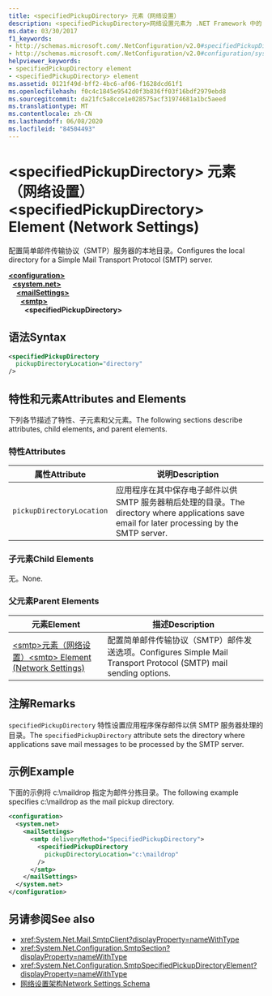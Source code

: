 ```yaml
---
title: <specifiedPickupDirectory> 元素（网络设置）
description: <specifiedPickupDirectory>网络设置元素为 .NET Framework 中的 SMTP 服务器选项配置本地目录。
ms.date: 03/30/2017
f1_keywords:
- http://schemas.microsoft.com/.NetConfiguration/v2.0#specifiedPickupDirectory
- http://schemas.microsoft.com/.NetConfiguration/v2.0#configuration/system.net/mailSettings/smtp/specifiedPickupDirectory
helpviewer_keywords:
- specifiedPickupDirectory element
- <specifiedPickupDirectory> element
ms.assetid: 0121f49d-bff2-4bc6-af06-f1628dcd61f1
ms.openlocfilehash: f0c4c1845e9542d0f3b836ff03f16bdf2979ebd8
ms.sourcegitcommit: da21fc5a8cce1e028575acf31974681a1bc5aeed
ms.translationtype: MT
ms.contentlocale: zh-CN
ms.lasthandoff: 06/08/2020
ms.locfileid: "84504493"
---
```

# <a name="specifiedpickupdirectory-element-network-settings"></a><span data-ttu-id="f3dc8-103">\<specifiedPickupDirectory> 元素（网络设置）</span><span class="sxs-lookup"><span data-stu-id="f3dc8-103">\<specifiedPickupDirectory> Element (Network Settings)</span></span>
<span data-ttu-id="f3dc8-104">配置简单邮件传输协议（SMTP）服务器的本地目录。</span><span class="sxs-lookup"><span data-stu-id="f3dc8-104">Configures the local directory for a Simple Mail Transport Protocol (SMTP) server.</span></span>  
  
[**\<configuration>**](../configuration-element.md)\
&nbsp;&nbsp;[**\<system.net>**](system-net-element-network-settings.md)\
&nbsp;&nbsp;&nbsp;&nbsp;[**\<mailSettings>**](mailsettings-element-network-settings.md)\
&nbsp;&nbsp;&nbsp;&nbsp;&nbsp;&nbsp;[**\<smtp>**](smtp-element-network-settings.md)\
&nbsp;&nbsp;&nbsp;&nbsp;&nbsp;&nbsp;&nbsp;&nbsp;**\<specifiedPickupDirectory>**  
  
## <a name="syntax"></a><span data-ttu-id="f3dc8-105">语法</span><span class="sxs-lookup"><span data-stu-id="f3dc8-105">Syntax</span></span>  
  
```xml  
<specifiedPickupDirectory  
  pickupDirectoryLocation="directory"
/>  
```  
  
## <a name="attributes-and-elements"></a><span data-ttu-id="f3dc8-106">特性和元素</span><span class="sxs-lookup"><span data-stu-id="f3dc8-106">Attributes and Elements</span></span>  
 <span data-ttu-id="f3dc8-107">下列各节描述了特性、子元素和父元素。</span><span class="sxs-lookup"><span data-stu-id="f3dc8-107">The following sections describe attributes, child elements, and parent elements.</span></span>  
  
### <a name="attributes"></a><span data-ttu-id="f3dc8-108">特性</span><span class="sxs-lookup"><span data-stu-id="f3dc8-108">Attributes</span></span>  
  
|<span data-ttu-id="f3dc8-109">属性</span><span class="sxs-lookup"><span data-stu-id="f3dc8-109">Attribute</span></span>|<span data-ttu-id="f3dc8-110">说明</span><span class="sxs-lookup"><span data-stu-id="f3dc8-110">Description</span></span>|  
|---------------|-----------------|  
|`pickupDirectoryLocation`|<span data-ttu-id="f3dc8-111">应用程序在其中保存电子邮件以供 SMTP 服务器稍后处理的目录。</span><span class="sxs-lookup"><span data-stu-id="f3dc8-111">The directory where applications save email for later processing by the SMTP server.</span></span>|  
  
### <a name="child-elements"></a><span data-ttu-id="f3dc8-112">子元素</span><span class="sxs-lookup"><span data-stu-id="f3dc8-112">Child Elements</span></span>  
 <span data-ttu-id="f3dc8-113">无。</span><span class="sxs-lookup"><span data-stu-id="f3dc8-113">None.</span></span>  
  
### <a name="parent-elements"></a><span data-ttu-id="f3dc8-114">父元素</span><span class="sxs-lookup"><span data-stu-id="f3dc8-114">Parent Elements</span></span>  
  
|<span data-ttu-id="f3dc8-115">元素</span><span class="sxs-lookup"><span data-stu-id="f3dc8-115">Element</span></span>|<span data-ttu-id="f3dc8-116">描述</span><span class="sxs-lookup"><span data-stu-id="f3dc8-116">Description</span></span>|  
|-------------|-----------------|  
|[<span data-ttu-id="f3dc8-117">\<smtp>元素（网络设置）</span><span class="sxs-lookup"><span data-stu-id="f3dc8-117">\<smtp> Element (Network Settings)</span></span>](smtp-element-network-settings.md)|<span data-ttu-id="f3dc8-118">配置简单邮件传输协议（SMTP）邮件发送选项。</span><span class="sxs-lookup"><span data-stu-id="f3dc8-118">Configures Simple Mail Transport Protocol (SMTP) mail sending options.</span></span>|  
  
## <a name="remarks"></a><span data-ttu-id="f3dc8-119">注解</span><span class="sxs-lookup"><span data-stu-id="f3dc8-119">Remarks</span></span>  
 <span data-ttu-id="f3dc8-120">`specifiedPickupDirectory` 特性设置应用程序保存邮件以供 SMTP 服务器处理的目录。</span><span class="sxs-lookup"><span data-stu-id="f3dc8-120">The `specifiedPickupDirectory` attribute sets the directory where applications save mail messages to be processed by the SMTP server.</span></span>  
  
## <a name="example"></a><span data-ttu-id="f3dc8-121">示例</span><span class="sxs-lookup"><span data-stu-id="f3dc8-121">Example</span></span>  
 <span data-ttu-id="f3dc8-122">下面的示例将 c:\maildrop 指定为邮件分拣目录。</span><span class="sxs-lookup"><span data-stu-id="f3dc8-122">The following example specifies c:\maildrop as the mail pickup directory.</span></span>  
  
```xml  
<configuration>  
  <system.net>  
    <mailSettings>  
      <smtp deliveryMethod="SpecifiedPickupDirectory">  
        <specifiedPickupDirectory  
          pickupDirectoryLocation="c:\maildrop"  
        />  
      </smtp>  
    </mailSettings>  
  </system.net>  
</configuration>  
```  
  
## <a name="see-also"></a><span data-ttu-id="f3dc8-123">另请参阅</span><span class="sxs-lookup"><span data-stu-id="f3dc8-123">See also</span></span>

- <xref:System.Net.Mail.SmtpClient?displayProperty=nameWithType>
- <xref:System.Net.Configuration.SmtpSection?displayProperty=nameWithType>
- <xref:System.Net.Configuration.SmtpSpecifiedPickupDirectoryElement?displayProperty=nameWithType>
- [<span data-ttu-id="f3dc8-124">网络设置架构</span><span class="sxs-lookup"><span data-stu-id="f3dc8-124">Network Settings Schema</span></span>](index.md)
